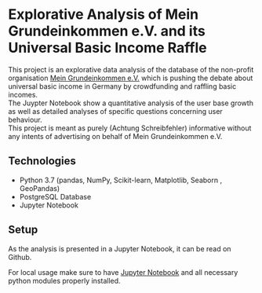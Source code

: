 # Explorative Analysis of Mein Grundeinkommen e.V. and its Universal Basic Income Raffle

This project is an explorative data analysis of the database of the non-profit organisation [Mein Grundeinkommen e.V.](https://www.mein-grundeinkommen.de/) which is pushing the debate about universal basic income in Germany by crowdfunding and raffling basic incomes.<br>
The Juypter Notebook show a quantitative analysis of the user base growth as well as detailed analyses of specific questions concerning user behaviour.<br>
This project is meant as purely (Achtung Schreibfehler) informative without any intents of advertising on behalf of Mein Grundeinkommen e.V.<br>
## Technologies
- Python 3.7 (pandas, NumPy, Scikit-learn, Matplotlib, Seaborn , GeoPandas)
- PostgreSQL Database
- Jupyter Notebook

## Setup
As the analysis is presented in a Jupyter Notebook, it can be read on Github.

For local usage make sure to have [Jupyter Notebook](https://jupyter.org/install.html) and all necessary python modules properly installed.
